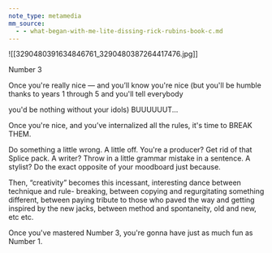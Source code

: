 ```yaml
---
note_type: metamedia
mm_source:
  - - what-began-with-me-lite-dissing-rick-rubins-book-c.md
---
```


![[3290480391634846761_3290480387264417476.jpg]]

Number 3

Once you're really nice — and you’ll know
you're nice (but you'll be humble thanks to
years 1 through 5 and you'll tell everybody

you'd be nothing without your idols)
BUUUUUUT...

Once you're nice, and you’ve internalized all the
rules, it's time to BREAK THEM.

Do something a little wrong. A little off. You're a
producer? Get rid of that Splice pack. A writer?
Throw in a little grammar mistake in a sentence.
A stylist? Do the exact opposite of your
moodboard just because.

Then, “creativity” becomes this incessant,
interesting dance between technique and rule-
breaking, between copying and regurgitating
something different, between paying tribute to
those who paved the way and getting inspired
by the new jacks, between method and
spontaneity, old and new, etc etc.

Once you've mastered Number 3, you're gonna
have just as much fun as Number 1.

